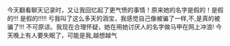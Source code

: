 今天翻看聊天记录时，又让我回忆起了更气愤的事情！原来她的名字是假的！是假的!!! 是假的!!!!!  亏我叫了这么多天的涵宝，我感觉自己像被骗了一样,不,是真的被骗了!!! 不可原谅。我现在合理怀疑，她在用她讨厌人的名字做马甲在网上冲浪! 今天晚上有人要失眠了，可能是我,越想越气
